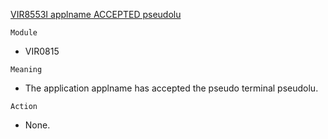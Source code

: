 [VIR8553I applname ACCEPTED pseudolu](https://virtel.readthedocs.io/en/latest/manuals/virtel/Virtel459MG/messages.html?highlight=VIR8553I#VIR8553I)

`Module`
- VIR0815

`Meaning`
- The application applname has accepted the pseudo terminal pseudolu.

`Action`
- None.
